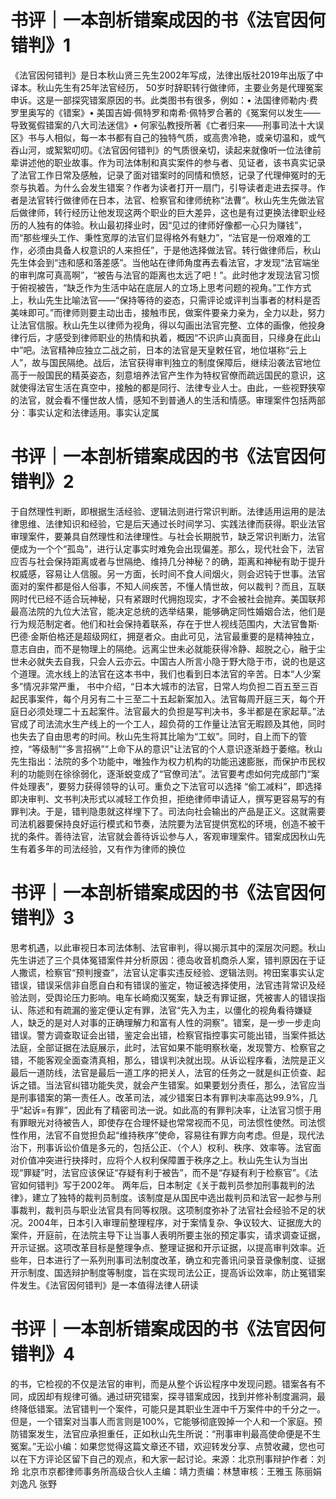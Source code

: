 # 书评｜一本剖析错案成因的书《法官因何错判》1

《法官因何错判》是日本秋山贤三先生2002年写成，法律出版社2019年出版了中译本。秋山先生有25年法官经历， 50岁时辞职转行做律师，主要业务是代理冤案申诉。这是一部探究错案原因的书。此类图书有很多，例如：• 法国律师勒内·费罗里奥写的《错案》• 美国吉姆·佩特罗和南希·佩特罗合著的《冤案何以发生——导致冤假错案的八大司法迷信》• 何家弘教授所著《亡者归来——刑事司法十大误区》书与人相似，每一本书都有自己的独特气质，或高贵冷艳，或亲切温和，或气吞山河，或絮絮叨叨。《法官因何错判》的气质很亲切，读起来就像听一位法律前辈讲述他的职业故事。作为司法体制和真实案件的参与者、见证者，该书真实记录了法官工作日常及感触，记录了面对错案时的同情和愤怒，记录了代理伸冤时的无奈与执着。为什么会发生错案？作者为读者打开一扇门，引导读者走进去探寻。作者是法官转行做律师在日本，法官、检察官和律师统称“法曹”。秋山先生先做法官后做律师，转行经历让他发现这两个职业的巨大差异，这也是有过更换法律职业经历的人独有的体验。秋山最初择业时，因“见过的律师好像都一心只为赚钱”，而“那些埋头工作、秉性宽厚的法官们显得格外有魅力”，“法官是一份艰难的工作，必须由具备人权意识的人来担任”，于是他选择做法官。转行做律师后，秋山先生体会到“违和感和落差感”。当他站在律师角度再去看法官，才发现“法官端坐的审判席可真高啊”，“被告与法官的距离也太远了吧！”。此时他才发现法官习惯于俯视被告，“缺乏作为生活中站在底层人的立场上思考问题的视角。”工作方式上，秋山先生比喻法官——“保持等待的姿态，只需评论或评判当事者的材料是否美味即可。”而律师则要主动出击，接触市民，做案件要亲力亲为，全力以赴，努力让法官信服。秋山先生以律师为视角，得以勾画出法官完整、立体的画像，他投身律行后，才感受到律师职业的热情和执着，概因“不识庐山真面目，只缘身在此山中”吧。法官精神应独立二战之前，日本的法官是天皇敕任官，地位堪称“云上人”，故与国民隔绝。战后，法官获得审判独立的制度保障后，继续沿袭法官地位高于一般国民的精英姿态，刻意培养法官产生作为特权官僚而疏远国民的意识，这就使得法官生活在真空中，接触的都是同行、法律专业人士。由此，一些视野狭窄的法官，就会看不懂世故人情，感知不到普通人的生活和情感。审理案件包括两部分：事实认定和法律适用。事实认定属

# 书评｜一本剖析错案成因的书《法官因何错判》2

于自然理性判断，即根据生活经验、逻辑法则进行常识判断。法律适用运用的是法律思维、法律知识和经验，它是后天通过长时间学习、实践法律而获得。职业法官审理案件，要兼具自然理性和法律理性。与社会长期脱节，缺乏常识判断力，法官便成为一个个“孤岛”，进行认定事实时难免会出现偏差。那么，现代社会下，法官应否与社会保持距离或者与世隔绝、维持几分神秘？的确，距离和神秘有助于提升权威感，容易让人信服。另一方面，长时间不食人间烟火，则会迟钝于世事。法官面对的案件都是俗人俗事，不知人间疾苦，不懂人情世故，何以裁判？而且，互联网时代已经不适合玩神秘，只有紧跟时代拥抱现实，才不会被社会抛弃。美国联邦最高法院的九位大法官，能决定总统的选举结果，能够确定同性婚姻合法，他们是行为规范制定者。他们和社会保持着联系，存在于世人视线范围内，大法官鲁斯·巴德·金斯伯格还是超级网红，拥趸者众。由此可见，法官最重要的是精神独立，意志自由，而不是物理上的隔绝。远离尘世未必就能获得冷静、超脱之心，融于尘世未必就失去自我，只会人云亦云。中国古人所言小隐于野大隐于市，说的也是这个道理。流水线上的法官在这本书中，我们也看到日本法官的辛苦。日本“人少案多”情况非常严重， 书中介绍，“日本大城市的法官，日常人均负担二百五至三百起民事案件，每个月另有二十三至二十五起新案加入。法官每周开庭三天，每个开庭日必须处理二十五起案件。法官最大的负担是写判决书，多半都是在家起草。”法官成了司法流水生产线上的一个工人，超负荷的工作量让法官无暇顾及其他，同时也失去了自由思考的时间。秋山先生将其比喻为“工蚁”。同时，自上而下的管控，“等级制”“多言招祸”“上命下从的意识”让法官的个人意识逐渐趋于萎缩。秋山先生指出：法院的多个功能中，唯独作为权力机构的功能迅速膨胀，而保护市民权利的功能则在徐徐弱化，逐渐蜕变成了“官僚司法”。法官要考虑如何完成部门“案件处理表”，要努力获得领导的认可。重负之下法官可以选择 “偷工减料”，即选择即决审判、文书判决形式以减轻工作负担，拒绝律师申请证人，撰写更容易写的有罪判决。于是，错判隐患就这样埋下了。司法向社会输出的产品是正义。这就需要司法机器要保持良好运行模式和节奏，法院要为法官提供宽松的环境，创造不被干扰的条件。善待法官，法官就会善待诉讼参与人，客观审理案件。错案成因秋山先生有着多年的司法经验，又有作为律师的换位

# 书评｜一本剖析错案成因的书《法官因何错判》3

思考机遇，以此审视日本司法体制、法官审判，得以揭示其中的深层次问题。秋山先生讲述了三个具体冤错案件并分析原因：德岛收音机商杀人案，错判原因在于证人撒谎，检察官“预判搜查”，法官认定事实违反经验、逻辑法则。袴田案事实认定错误，错误采信非自愿自白和有错误的鉴定，物证被选择使用，法官违背常识及经验法则，受舆论压力影响。电车长崎痴汉冤案，缺乏有罪证据，凭被害人的错误指认、陈述和有疏漏的鉴定便认定有罪，法官“先入为主，以僵化的视角看待嫌疑人，缺乏的是对人对事的正确理解力和富有人性的洞察”。错案，是一步一步走向错误。警方调查取证会出错，鉴定会出错，检察官指控事实可能出错，当案件抵达法庭，全部证据在法庭展示，此时，法官如果不能明察秋毫，发现警方、检察官之错，不能客观全面查清真相，那么，错误判决就出现。从诉讼程序看，法院是正义最后一道防线，法官是最后一道工序的把关人，法官的任务之一就是纠正侦查、起诉之错。当法官纠错功能失灵，就会产生错案。如果要划分责任，那么，法官应当是刑事错案的第一责任人。改革司法，减少错案日本有罪判决率高达99.9%，几乎“起诉=有罪”，因此有了精密司法一说。如此高的有罪判决率，让法官习惯于用有罪眼光对待被告人，即使存在合理怀疑也常常视而不见，司法惯性使然。司法惯性作用，法官不自觉担负起“维持秩序”使命，容易往有罪方向考虑。但是，现代法治下，刑事诉讼价值是多元的，包括公正、（个人）权利、秩序、效率等。法官面对价值冲突进行抉择时，应将个人权利保障置于秩序之上。秋山先生认为当出现“罪疑”时，法官应该保证“存疑有利于被告”，而不是“存疑有利于检察官”。《法官如何错判》写于2002年。 两年后，日本制定《关于裁判员参加刑事裁判的法律》，建立了独特的裁判员制度。该制度是从国民中选出裁判员和法官一起参与刑事裁判，裁判员与职业法官具有同等权限。这项制度弥补了法官社会经验不足的状况。2004年，日本引入审理前整理程序，对于案情复杂、争议较大、证据庞大的案件，开庭前，在法院主导下让当事人表明所要主张的预定事实，请求调查证据，开示证据。这项改革目标是整理争点、整理证据和开示证据，以提高审判效率。近些年，日本进行了一系列刑事司法制度改革，确立和完善讯问录音录像制度、证据开示制度、国选辩护制度等制度，旨在实现司法公正，提高诉讼效率，防止冤错案件发生。《法官因何错判》是一本值得法律人研读

# 书评｜一本剖析错案成因的书《法官因何错判》4

的书，它检视的不仅是法官的审判，而是从整个诉讼程序中发现问题。错案各有不同，成因却有规律可循。通过研究错案，探寻错案成因，找到并修补制度漏洞，最终降低错案。法官错判一个案件，可能只是其职业生涯中千万案件中的千分之一。但是，一个错案对当事人而言则是100%，它能够彻底毁掉一个人和一个家庭。预防错案发生，法官应承担重任，正如秋山先生所说：“刑事审判最高使命便是不生冤案。”无讼小编：如果您觉得这篇文章还不错，欢迎转发分享、点赞收藏，您也可以在下方评论区留下自己的观点，和大家一起讨论。来源：北京刑事辩护作者：刘玲 北京市京都律师事务所高级合伙人主编：靖力责编：林慧审核：王雅玉 陈丽娟 刘逸凡 张野

